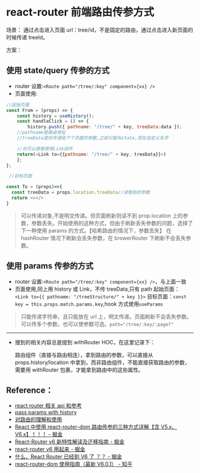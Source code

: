 # react-router 前端路由传参方式

场景： 通过点击进入页面 url：tree/id，不是固定的路由，通过点击进入新页面的时候传递 treeId。

方案：

## 使用 state/query 传参的方式

- router 设置:`<Route path="/tree/:key" component={xx} />`
- 页面使用:

```js
//起始页面
const From = (props) => {
	const history = useHistory();
	const handleClick = () => {
		history.push({ pathname: "/tree/" + key, treeData:data });
    //pathname是路由地址
    //treeData是你传递给下个页面的参数,之前只能叫state,现在自定义名字

    //也可以直接使用Link组件
    return(<Link to={{pathname: "/tree/" + key, treeData}}>)
	};
};

 //目标页面

const To = (props)=>{
  const treeData = props.location.treeData//读取到的参数
  return <></>
}
```

> 可以传递对象,不是明文传递。但页面刷新则读不到 prop.location 上的参数，参数丢失。开始使用的这种方式，但由于刷新丢失参数的问题，选择了下一种使用 params 的方式。【哈希路由的情况下，参数丢失】
> 在 hashRouter 情况下刷新会丢失参数，在 browerRouter 下刷新不会丢失参数。

## 使用 params 传参的方式

- router 设置:`<Route path="/tree/:key" component={xx} />`，与上面一致
- 页面使用,同上用 history 或 Link，不传 treeData,只有 path
  起始页面：` <Link to={{ pathname: "/treeStructure/" + key }}>`
  目标页面：`const key = this.props.match.params.key`,hook 方式使用`useParams`

> 只能传递字符串，且只能放在 url 上，明文传递。页面刷新不会丢失参数。
> 可以传多个参数，也可以使参数可选。`path="/tree/:key/:page?"`

<hr/>

- 搜到的相关内容总是提到 withRouter HOC，在这里记录下：

  路由组件（直接与路由相连），拿到路由的参数，可以直接从 props.history/location 中拿到，而非路由组件，不能直接获取路由的参数，需要用 withRouter 包裹，才能拿到路由中的这些属性。

<!-- //todo: react-router v6 学习，api 尝试
//todo: react-router 实现路由守卫。相关功能：离开页面，刷新或关闭页面时提示或做一些操作。 -->

## Reference：

- [react router 相关 api 和参考](https://zhuanlan.zhihu.com/p/101129994)
- [pass params with history](https://stackoverflow.com/questions/44121069/how-to-pass-params-with-history-push-link-redirect-in-react-router-v4)
- [对路由的理解和使用](/docs/javascript/how-to-understand-router)
- [React 中使用 react-router-dom 路由传参的三种方式详解【含 V5.x、V6.x】！！！ - 掘金](https://juejin.cn/post/7042849947451916296)
- [React-Router v6 新特性解读及迁移指南 - 掘金](https://juejin.cn/post/6844904096059621389)
- [react-router v6 用起来 - 掘金](https://juejin.cn/post/6978190158252212254)
- [什么，React Router 已经到 V6 了 ？？ - 掘金](https://juejin.cn/post/7025418839454122015#heading-13)
- [react-router-dom 使用指南（最新 V6.0.1） - 知乎](https://zhuanlan.zhihu.com/p/431389907)
